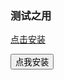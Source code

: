 ### 测试之用

[点击安装](itms-services://?action=download-manifest&url=https://github.com/wybflb/testipa/blob/master/manifest.plist)


<a href="itms-services://?action=download-manifest&url=https://github.com/wybflb/testipa/blob/master/manifest.plist">
    <button>点我安装</button>
</a>
